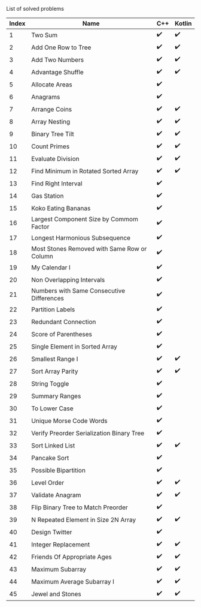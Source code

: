 

List of solved problems

| Index | Name | C++ | Kotlin |
|---|---|---|---|
|1| Two Sum | :heavy_check_mark: | :heavy_check_mark: |
|2| Add One Row to Tree | :heavy_check_mark: | :heavy_check_mark: |
|3| Add Two Numbers | :heavy_check_mark: | :heavy_check_mark: |
|4| Advantage Shuffle | :heavy_check_mark: | :heavy_check_mark: |
|5| Allocate Areas | :heavy_check_mark: |  |
|6| Anagrams | :heavy_check_mark: |  |
|7| Arrange Coins | :heavy_check_mark: | :heavy_check_mark: |
|8| Array Nesting | :heavy_check_mark: | :heavy_check_mark: |
|9| Binary Tree Tilt | :heavy_check_mark: | :heavy_check_mark: |
|10| Count Primes | :heavy_check_mark: | :heavy_check_mark: |
|11| Evaluate Division | :heavy_check_mark: | :heavy_check_mark: |
|12| Find Minimum in Rotated Sorted Array | :heavy_check_mark: | :heavy_check_mark: |
|13| Find Right Interval | :heavy_check_mark: |  |
|14| Gas Station | :heavy_check_mark: |  |
|15| Koko Eating Bananas | :heavy_check_mark: |  |
|16| Largest Component Size by Commom Factor | :heavy_check_mark: |  |
|17| Longest Harmonious Subsequence | :heavy_check_mark: |  |
|18| Most Stones Removed with Same Row or Column | :heavy_check_mark: |  |
|19| My Calendar I | :heavy_check_mark: |  |
|20| Non Overlapping Intervals | :heavy_check_mark: |  |
|21| Numbers with Same Consecutive Differences | :heavy_check_mark: |  |
|22| Partition Labels | :heavy_check_mark: |  |
|23| Redundant Connection | :heavy_check_mark: |  |
|24| Score of Parentheses | :heavy_check_mark: |  |
|25| Single Element in Sorted Array | :heavy_check_mark: |  |
|26| Smallest Range I | :heavy_check_mark: | :heavy_check_mark: |
|27| Sort Array Parity | :heavy_check_mark: | :heavy_check_mark: |
|28| String Toggle | :heavy_check_mark: |  |
|29| Summary Ranges | :heavy_check_mark: |  |
|30| To Lower Case | :heavy_check_mark: |  |
|31| Unique Morse Code Words | :heavy_check_mark: |  |
|32| Verify Preorder Serialization Binary Tree | :heavy_check_mark: |  |
|33| Sort Linked List | :heavy_check_mark: | :heavy_check_mark: |
|34| Pancake Sort | :heavy_check_mark: |  |
|35| Possible Bipartition | :heavy_check_mark: |  |
|36| Level Order | :heavy_check_mark: | :heavy_check_mark: |
|37| Validate Anagram | :heavy_check_mark: | :heavy_check_mark: |
|38| Flip Binary Tree to Match Preorder | :heavy_check_mark: |  |
|39| N Repeated Element in Size 2N Array | :heavy_check_mark: | :heavy_check_mark: |
|40| Design Twitter | :heavy_check_mark: |  |
|41| Integer Replacement | :heavy_check_mark: | :heavy_check_mark: |
|42| Friends Of Appropriate Ages | :heavy_check_mark: | :heavy_check_mark: |
|43| Maximum Subarray | :heavy_check_mark: | :heavy_check_mark: |
|44| Maximum Average Subarray I| :heavy_check_mark: | :heavy_check_mark:|
|45| Jewel and Stones | :heavy_check_mark: | :heavy_check_mark: |
